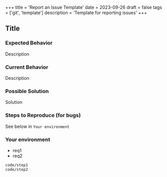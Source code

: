 +++
title = 'Report an Issue Template'
date = 2023-09-26
draft = false
tags = ['git', 'template']
description = 'Template for reporting issues'
+++

## Title

### Expected Behavior
Description

### Current Behavior
Description

### Possible Solution
Solution

### Steps to Reproduce (for bugs)
See below in `Your environment`

### Your environment
- req1
- req2
```
code/step1
code/step2
```
